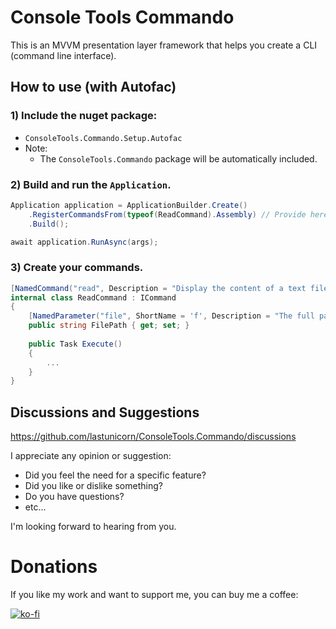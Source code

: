 # Console Tools Commando

This is an MVVM presentation layer framework that helps you create a CLI (command line interface).

## How to use (with Autofac)

### 1) Include the nuget package:

- `ConsoleTools.Commando.Setup.Autofac`
- Note:
  - The `ConsoleTools.Commando` package will be automatically included.

### 2) Build and run the `Application`.

```c#
Application application = ApplicationBuilder.Create()
    .RegisterCommandsFrom(typeof(ReadCommand).Assembly) // Provide here the assembly containing your commands.
    .Build();

await application.RunAsync(args);
```

### 3) Create your commands.

```c#
[NamedCommand("read", Description = "Display the content of a text file.")]
internal class ReadCommand : ICommand
{
    [NamedParameter("file", ShortName = 'f', Description = "The full path of the file.")]
    public string FilePath { get; set; }
    
	public Task Execute()
	{
		...
	}
}
```

## Discussions and Suggestions

https://github.com/lastunicorn/ConsoleTools.Commando/discussions

I appreciate any opinion or suggestion:

- Did you feel the need for a specific feature?
- Did you like or dislike something?
- Do you have questions?
- etc...

I'm looking forward to hearing from you.

# Donations

If you like my work and want to support me, you can buy me a coffee:

[![ko-fi](https://www.ko-fi.com/img/githubbutton_sm.svg)](https://ko-fi.com/Y8Y62EZ8H)

